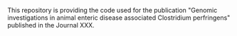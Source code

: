 This repository is providing the code used for the publication "Genomic investigations in animal enteric disease associated Clostridium perfringens" published in the Journal XXX.
